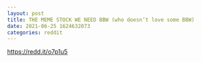 ```yaml
--- 
layout: post 
title: THE MEME STOCK WE NEED BBW (who doesn’t love some BBW) 
date: 2021-06-25 1624632073 
categories: reddit 
--- 
```

https://redd.it/o7p1u5